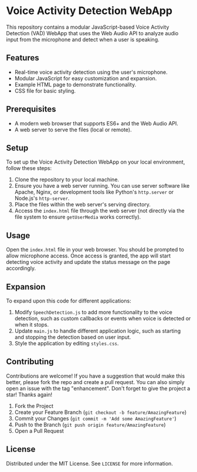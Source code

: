 
# Voice Activity Detection WebApp

This repository contains a modular JavaScript-based Voice Activity Detection (VAD) WebApp that uses the Web Audio API to analyze audio input from the microphone and detect when a user is speaking.

## Features

- Real-time voice activity detection using the user's microphone.
- Modular JavaScript for easy customization and expansion.
- Example HTML page to demonstrate functionality.
- CSS file for basic styling.

## Prerequisites

- A modern web browser that supports ES6+ and the Web Audio API.
- A web server to serve the files (local or remote).

## Setup

To set up the Voice Activity Detection WebApp on your local environment, follow these steps:

1. Clone the repository to your local machine.
2. Ensure you have a web server running. You can use server software like Apache, Nginx, or development tools like Python's `http.server` or Node.js's `http-server`.
3. Place the files within the web server's serving directory.
4. Access the `index.html` file through the web server (not directly via the file system to ensure `getUserMedia` works correctly).

## Usage

Open the `index.html` file in your web browser. You should be prompted to allow microphone access. Once access is granted, the app will start detecting voice activity and update the status message on the page accordingly.

## Expansion

To expand upon this code for different applications:

1. Modify `SpeechDetection.js` to add more functionality to the voice detection, such as custom callbacks or events when voice is detected or when it stops.
2. Update `main.js` to handle different application logic, such as starting and stopping the detection based on user input.
3. Style the application by editing `styles.css`.

## Contributing

Contributions are welcome! If you have a suggestion that would make this better, please fork the repo and create a pull request. You can also simply open an issue with the tag "enhancement". Don't forget to give the project a star! Thanks again!

1. Fork the Project
2. Create your Feature Branch (`git checkout -b feature/AmazingFeature`)
3. Commit your Changes (`git commit -m 'Add some AmazingFeature'`)
4. Push to the Branch (`git push origin feature/AmazingFeature`)
5. Open a Pull Request

## License

Distributed under the MIT License. See `LICENSE` for more information.
